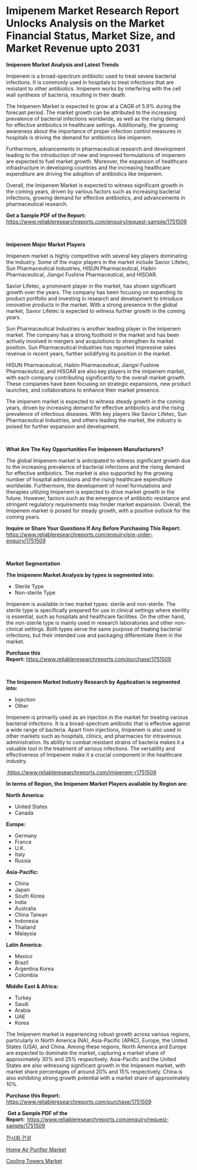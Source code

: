<p><h1>Imipenem Market Research Report Unlocks Analysis on the Market Financial Status, Market Size, and Market Revenue upto 2031</h1></p><p><strong>Imipenem Market Analysis and Latest Trends</strong></p>
<p><p>Imipenem is a broad-spectrum antibiotic used to treat severe bacterial infections. It is commonly used in hospitals to treat infections that are resistant to other antibiotics. Imipenem works by interfering with the cell wall synthesis of bacteria, resulting in their death.</p><p>The Imipenem Market is expected to grow at a CAGR of 5.9% during the forecast period. The market growth can be attributed to the increasing prevalence of bacterial infections worldwide, as well as the rising demand for effective antibiotics in healthcare settings. Additionally, the growing awareness about the importance of proper infection control measures in hospitals is driving the demand for antibiotics like imipenem.</p><p>Furthermore, advancements in pharmaceutical research and development leading to the introduction of new and improved formulations of imipenem are expected to fuel market growth. Moreover, the expansion of healthcare infrastructure in developing countries and the increasing healthcare expenditure are driving the adoption of antibiotics like imipenem.</p><p>Overall, the Imipenem Market is expected to witness significant growth in the coming years, driven by various factors such as increasing bacterial infections, growing demand for effective antibiotics, and advancements in pharmaceutical research.</p></p>
<p><strong>Get a Sample PDF of the Report:&nbsp;</strong> <a href="https://www.reliableresearchreports.com/enquiry/request-sample/1751509">https://www.reliableresearchreports.com/enquiry/request-sample/1751509</a></p>
<p>&nbsp;</p>
<p><strong>Imipenem Major Market Players</strong></p>
<p><p>Imipenem market is highly competitive with several key players dominating the industry. Some of the major players in the market include Savior Lifetec, Sun Pharmaceutical Industries, HISUN Pharmaceutical, Haibin Pharmaceutical, Jiangxi Fushine Pharmaceutical, and HISOAR.</p><p>Savior Lifetec, a prominent player in the market, has shown significant growth over the years. The company has been focusing on expanding its product portfolio and investing in research and development to introduce innovative products in the market. With a strong presence in the global market, Savior Lifetec is expected to witness further growth in the coming years.</p><p>Sun Pharmaceutical Industries is another leading player in the imipenem market. The company has a strong foothold in the market and has been actively involved in mergers and acquisitions to strengthen its market position. Sun Pharmaceutical Industries has reported impressive sales revenue in recent years, further solidifying its position in the market.</p><p>HISUN Pharmaceutical, Haibin Pharmaceutical, Jiangxi Fushine Pharmaceutical, and HISOAR are also key players in the imipenem market, with each company contributing significantly to the overall market growth. These companies have been focusing on strategic expansions, new product launches, and collaborations to enhance their market presence.</p><p>The imipenem market is expected to witness steady growth in the coming years, driven by increasing demand for effective antibiotics and the rising prevalence of infectious diseases. With key players like Savior Lifetec, Sun Pharmaceutical Industries, and others leading the market, the industry is poised for further expansion and development.</p></p>
<p>&nbsp;</p>
<p><strong>What Are The Key Opportunities For Imipenem Manufacturers?</strong></p>
<p><p>The global Imipenem market is anticipated to witness significant growth due to the increasing prevalence of bacterial infections and the rising demand for effective antibiotics. The market is also supported by the growing number of hospital admissions and the rising healthcare expenditure worldwide. Furthermore, the development of novel formulations and therapies utilizing Imipenem is expected to drive market growth in the future. However, factors such as the emergence of antibiotic resistance and stringent regulatory requirements may hinder market expansion. Overall, the Imipenem market is poised for steady growth, with a positive outlook for the coming years.</p></p>
<p><strong>Inquire or Share Your Questions If Any Before Purchasing This Report:</strong> <a href="https://www.reliableresearchreports.com/enquiry/pre-order-enquiry/1751509">https://www.reliableresearchreports.com/enquiry/pre-order-enquiry/1751509</a></p>
<p>&nbsp;</p>
<p><strong>Market Segmentation</strong></p>
<p><strong>The Imipenem Market Analysis by types is segmented into:</strong></p>
<p><ul><li>Sterile Type</li><li>Non-sterile Type</li></ul></p>
<p><p>Imipenem is available in two market types: sterile and non-sterile. The sterile type is specifically prepared for use in clinical settings where sterility is essential, such as hospitals and healthcare facilities. On the other hand, the non-sterile type is mainly used in research laboratories and other non-clinical settings. Both types serve the same purpose of treating bacterial infections, but their intended use and packaging differentiate them in the market.</p></p>
<p><strong>Purchase this Report:&nbsp;</strong><a href="https://www.reliableresearchreports.com/purchase/1751509">https://www.reliableresearchreports.com/purchase/1751509</a></p>
<p>&nbsp;</p>
<p><strong>The Imipenem Market Industry Research by Application is segmented into:</strong></p>
<p><ul><li>Injection</li><li>Other</li></ul></p>
<p><p>Imipenem is primarily used as an injection in the market for treating various bacterial infections. It is a broad-spectrum antibiotic that is effective against a wide range of bacteria. Apart from injections, Imipenem is also used in other markets such as hospitals, clinics, and pharmacies for intravenous administration. Its ability to combat resistant strains of bacteria makes it a valuable tool in the treatment of serious infections. The versatility and effectiveness of Imipenem make it a crucial component in the healthcare industry.</p></p>
<p><a href="https://www.reliableresearchreports.com/imipenem-r1751509">&nbsp;https://www.reliableresearchreports.com/imipenem-r1751509</a></p>
<p><strong>In terms of Region, the Imipenem Market Players available by Region are:</strong></p>
<p>
    <p> <strong> North America: </strong>
        <ul>
            <li>United States</li>
            <li>Canada</li>
        </ul>
        </p> 
    <p> <strong> Europe: </strong>
        <ul>
            <li>Germany</li>
            <li>France</li>
            <li>U.K.</li>
            <li>Italy</li>
            <li>Russia</li>
        </ul>
        </p> 
    <p> <strong> Asia-Pacific: </strong>
        <ul>
            <li>China</li>
            <li>Japan</li>
            <li>South Korea</li>
            <li>India</li>
            <li>Australia</li>
            <li>China Taiwan</li>
            <li>Indonesia</li>
            <li>Thailand</li>
            <li>Malaysia</li>
        </ul>
        </p> 
    <p> <strong> Latin America: </strong>
        <ul>
            <li>Mexico</li>
            <li>Brazil</li>
            <li>Argentina Korea</li>
            <li>Colombia</li>
        </ul>
        </p> 
    <p> <strong> Middle East & Africa: </strong>
        <ul>
            <li>Turkey</li>
            <li>Saudi</li>
            <li>Arabia</li>
            <li>UAE</li>
            <li>Korea</li>
        </ul>
    </p>
    </p>
<p><p>The Imipenem market is experiencing robust growth across various regions, particularly in North America (NA), Asia-Pacific (APAC), Europe, the United States (USA), and China. Among these regions, North America and Europe are expected to dominate the market, capturing a market share of approximately 30% and 25% respectively. Asia-Pacific and the United States are also witnessing significant growth in the Imipenem market, with market share percentages of around 20% and 15% respectively. China is also exhibiting strong growth potential with a market share of approximately 10%.</p></p>
<p><strong>Purchase this Report: </strong><a href="https://www.reliableresearchreports.com/purchase/1751509">https://www.reliableresearchreports.com/purchase/1751509</a></p>
<p>&nbsp;<strong>Get a Sample PDF of the Report:&nbsp;&nbsp;</strong><a href="https://www.reliableresearchreports.com/enquiry/request-sample/1751509">https://www.reliableresearchreports.com/enquiry/request-sample/1751509</a></p>
<p><strong></strong></p>
<p><p><a href="https://github.com/laholand/Market-Research-Report-List-3/blob/main/276640556277.md">전시회 건설</a></p><p><a href="https://www.linkedin.com/pulse/home-air-purifier-market-insights-cagr-trends-growth-strategies-moqhf">Home Air Purifier Market</a></p><p><a href="https://www.linkedin.com/pulse/cooling-towers-market-size-reveals-best-marketing-channels-1mwqe">Cooling Towers Market</a></p></p>